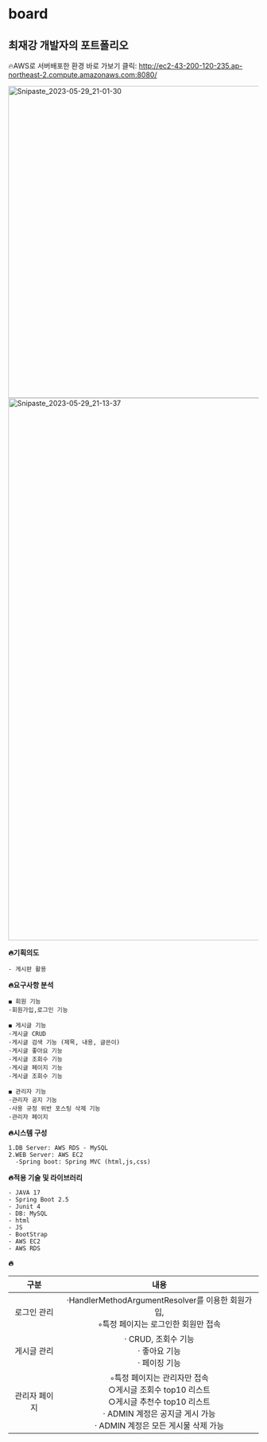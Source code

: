 # board

## 최재강 개발자의 포트폴리오
🔥AWS로 서버배포한 환경 바로 가보기 클릭: 
http://ec2-43-200-120-235.ap-northeast-2.compute.amazonaws.com:8080/

<img width="627" alt="Snipaste_2023-05-29_21-01-30" src="https://github.com/JaeKang20/board/assets/100588597/21b7d9a7-31bc-4b62-9d44-92eda1452541"><img width="1090" alt="Snipaste_2023-05-29_21-13-37" src="https://github.com/JaeKang20/board/assets/100588597/d96563d0-3513-4c31-9879-96715baec4e1">


**🔥기획의도**

```
- 게시판 활용
```
**🔥요구사항 분석**

``` 
◼ 회원 기능
·회원가입,로그인 기능

◼ 게시글 기능
·게시글 CRUD
·게시글 검색 기능 (제목, 내용, 글쓴이)
·게시글 좋아요 기능
·게시글 조회수 기능
·게시글 페이지 기능
·게시글 조회수 기능

◼ 관리자 기능
·관리자 공지 기능
·사용 규정 위반 포스팅 삭제 기능
·관리자 페이지
```


**🔥시스템 구성**

```
1.DB Server: AWS RDS - MySQL
2.WEB Server: AWS EC2
  -Spring boot: Spring MVC (html,js,css)
```

**🔥적용 기술 및 라이브러리**

```
- JAVA 17
- Spring Boot 2.5
- Junit 4
- DB: MySQL
- html
- JS
- BootStrap
- AWS EC2
- AWS RDS
```

**🔥**


|          구분         |                                                                                                       내용                                                                                                     |
|:---------------------:|:--------------------------------------------------------------------------------------------------------------------------------------------------------------------------------------------------------------:|
|        로그인 관리    |  ·HandlerMethodArgumentResolver를 이용한 회원가입,<br>◦특정 페이지는 로그인한 회원만 접속                                                                            |
|        게시글 관리    |     · CRUD, 조회수 기능<br>     · 좋아요 기능 <br>    · 페이징 기능                                                                                                                                                    |
|      관리자 페이지    |      ◦특정 페이지는 관리자만 접속  <br>        ○게시글 조회수 top10 리스트      <br>      ○게시글 추천수 top10 리스트  <br>   · ADMIN 계정은 공지글 게시 가능  <br>   · ADMIN 계정은 모든 게시물 삭제 가능    |




